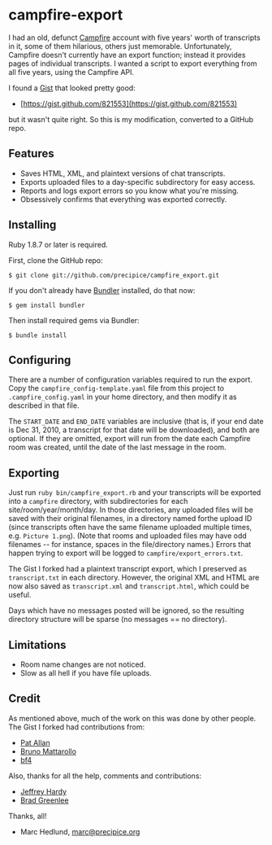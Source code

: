 # campfire-export #

I had an old, defunct [Campfire](http://campfirenow.com/) account with five
years' worth of transcripts in it, some of them hilarious, others just 
memorable. Unfortunately, Campfire doesn't currently have an export function;
instead it provides pages of individual transcripts. I wanted a script to
export everything from all five years, using the Campfire API.

I found a [Gist](https://gist.github.com) that looked pretty good:

* [https://gist.github.com/821553](https://gist.github.com/821553)

but it wasn't quite right. So this is my modification, converted to a GitHub
repo.

## Features ##

* Saves HTML, XML, and plaintext versions of chat transcripts.
* Exports uploaded files to a day-specific subdirectory for easy access.
* Reports and logs export errors so you know what you're missing.
* Obsessively confirms that everything was exported correctly.

## Installing ##

Ruby 1.8.7 or later is required.

First, clone the GitHub repo:

    $ git clone git://github.com/precipice/campfire_export.git

If you don't already have [Bundler](http://gembundler.com/) installed, do that
now:

    $ gem install bundler

Then install required gems via Bundler:

    $ bundle install

## Configuring ##

There are a number of configuration variables required to run the export.
Copy the `campfire_config-template.yaml` file from this project to 
`.campfire_config.yaml` in your home directory, and then modify it
as described in that file.

The `START_DATE` and `END_DATE` variables are inclusive (that is, if your
end date is Dec 31, 2010, a transcript for that date will be downloaded), and
both are optional. If they are omitted, export will run from the date each
Campfire room was created, until the date of the last message in the room.

## Exporting ##

Just run `ruby bin/campfire_export.rb` and your transcripts will be exported
into a `campfire` directory, with subdirectories for each
site/room/year/month/day. In those directories, any uploaded files will be
saved with their original filenames, in a directory named forthe upload ID
(since transcripts often have the same filename uploaded multiple times, e.g.
`Picture 1.png`). (Note that rooms and uploaded files may have odd filenames
-- for instance, spaces in the file/directory names.) Errors that happen
trying to export will be logged to `campfire/export_errors.txt`.

The Gist I forked had a plaintext transcript export, which I preserved as
`transcript.txt` in each directory. However, the original XML and HTML are now
also saved as `transcript.xml` and `transcript.html`, which could be useful.

Days which have no messages posted will be ignored, so the resulting directory
structure will be sparse (no messages == no directory).

## Limitations ##

* Room name changes are not noticed.
* Slow as all hell if you have file uploads.

## Credit ##

As mentioned above, much of the work on this was done by other people. The
Gist I forked had contributions from:

* [Pat Allan](https://github.com/freelancing-god)
* [Bruno Mattarollo](https://github.com/bruno)
* [bf4](https://github.com/bf4)

Also, thanks for all the help, comments and contributions:

* [Jeffrey Hardy](https://github.com/packagethief)
* [Brad Greenlee](https://github.com/bgreenlee)

Thanks, all!

- Marc Hedlund, marc@precipice.org
